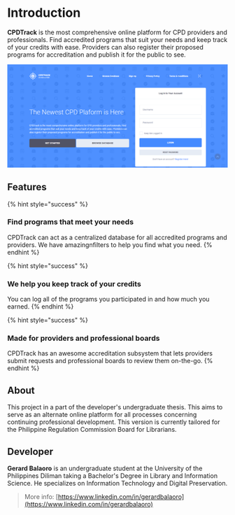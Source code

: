 # Introduction

**CPDTrack** is the most comprehensive online platform for CPD providers and professionals. Find accredited programs that suit your needs and keep track of your credits with ease. Providers can also register their proposed programs for accreditation and publish it for the public to see.

![](.gitbook/assets/app-home.png)

## Features

{% hint style="success" %}
### Find programs that **meet your needs**

CPDTrack can act as a centralized database for all accredited programs and providers. We have amazingnfilters to help you find what you need.
{% endhint %}

{% hint style="success" %}
### We help you **keep track** of your credits

You can log all of the programs you participated in and how much you earned.
{% endhint %}

{% hint style="success" %}
### Made for providers and professional boards

CPDTrack has an awesome accreditation subsystem that lets providers submit requests and professional boards to review them on-the-go.
{% endhint %}

## About

This project in a part of the developer's undergraduate thesis. This aims to serve as an alternate online platform for all processes concerning continuing professional development. This version is currently tailored for the Philippine Regulation Commission Board for Librarians.

## Developer

**Gerard Balaoro** is an undergraduate student at the University of the Philippines Diliman taking a Bachelor's Degree in Library and Information Science. He specializes on Information Technology and Digital Preservation.

> More info: [https://www.linkedin.com/in/gerardbalaoro](https://www.linkedin.com/in/gerardbalaoro)

